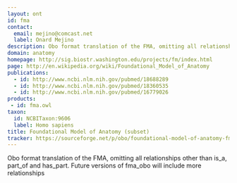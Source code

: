 ```yaml
---
layout: ont
id: fma
contact: 
  email: mejino@comcast.net
  label: Onard Mejino
description: Obo format translation of the FMA, omitting all relationships other than is_a, part_of and has_part. Future versions of fma_obo will include more relationships
domain: anatomy
homepage: http://sig.biostr.washington.edu/projects/fm/index.html
page: http://en.wikipedia.org/wiki/Foundational_Model_of_Anatomy
publications:
  - id: http://www.ncbi.nlm.nih.gov/pubmed/18688289
  - id: http://www.ncbi.nlm.nih.gov/pubmed/18360535
  - id: http://www.ncbi.nlm.nih.gov/pubmed/16779026
products: 
 - id: fma.owl
taxon: 
  id: NCBITaxon:9606
  label: Homo sapiens
title: Foundational Model of Anatomy (subset)
tracker: https://sourceforge.net/p/obo/foundational-model-of-anatomy-fma-requests/
---
```


Obo format translation of the FMA, omitting all relationships other than is_a, part_of and has_part. Future versions of fma_obo will include more relationships